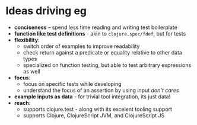 # Ideas driving eg

  - **conciseness** – spend less time reading and writing test boilerplate
  - **function like test definitions** - akin to `clojure.spec/fdef`, but for tests
  - **flexibility**:
    - switch order of examples to improve readability
    - check return against a predicate or equality relative to other data types
    - specialized on function testing, but able to test arbitrary expressions as well
  - **focus**:
    - focus on specific tests while developing
    - understand the focus of an assertion by using input *don't cares*
  - **example inputs as data** - for trivial tool integration, its just data!
  - **reach**:
    - supports clojure.test - along with its excelent tooling support
    - supports Clojure, ClojureScript JVM, and ClojureScript JS
